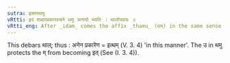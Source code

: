 ```yaml
---
sutra: इदमस्थमुः
vRtti: इदं शब्दात्प्रकारवचने थमुः प्रत्ययो भवति । थालोपवादः ॥
vRtti_eng: After _idam_ comes the affix _thamu_ (थम्) in the same sense i. e. in denoting manner.
---
```

This debars थाल्; thus : अनेन प्रकारेण = इत्थम् (V. 3. 4) 'in this manner'. The उ in थमु protects the  म् from becoming इत् (See (I. 3. 4)).

